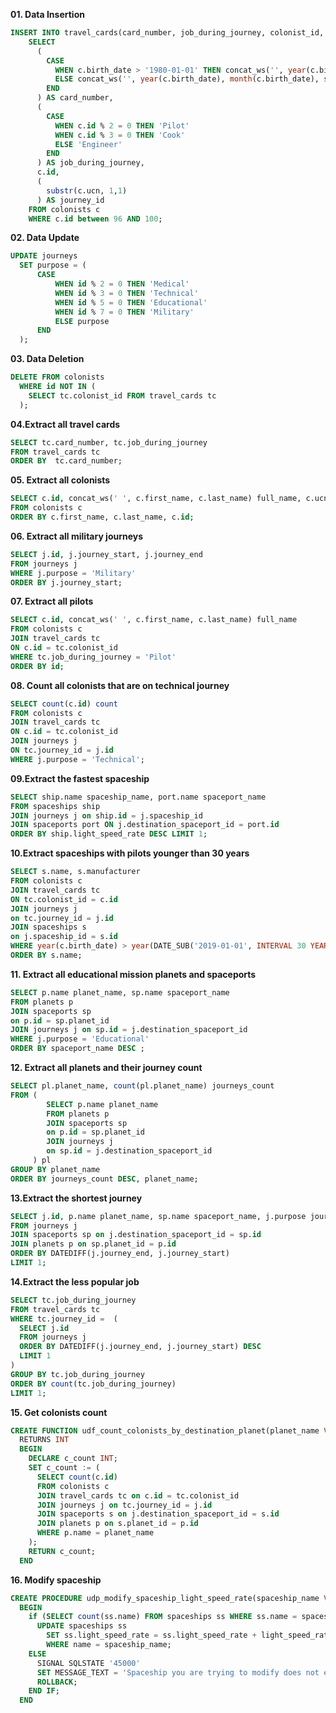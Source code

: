 **01.	Data Insertion**
``` SQL
INSERT INTO travel_cards(card_number, job_during_journey, colonist_id, journey_id)
    SELECT
      (
        CASE
          WHEN c.birth_date > '1980-01-01' THEN concat_ws('', year(c.birth_date), day(c.birth_date), substr(c.ucn, 1, 4))
          ELSE concat_ws('', year(c.birth_date), month(c.birth_date), substr(c.ucn, 7, 10))
        END
      ) AS card_number,
      (
        CASE
          WHEN c.id % 2 = 0 THEN 'Pilot'
          WHEN c.id % 3 = 0 THEN 'Cook'
          ELSE 'Engineer'
        END
      ) AS job_during_journey,
      c.id,
      (
        substr(c.ucn, 1,1)
      ) AS journey_id
    FROM colonists c
    WHERE c.id between 96 AND 100;
```
**02.	Data Update**
``` SQL
UPDATE journeys
  SET purpose = (
      CASE
          WHEN id % 2 = 0 THEN 'Medical'
          WHEN id % 3 = 0 THEN 'Technical'
          WHEN id % 5 = 0 THEN 'Educational'
          WHEN id % 7 = 0 THEN 'Military'
          ELSE purpose
      END
  );
```
**03.	Data Deletion**
``` SQL
DELETE FROM colonists
  WHERE id NOT IN (
    SELECT tc.colonist_id FROM travel_cards tc
  );
```
**04.Extract all travel cards**
``` SQL
SELECT tc.card_number, tc.job_during_journey
FROM travel_cards tc
ORDER BY  tc.card_number;
```
**05. Extract all colonists**
``` SQL
SELECT c.id, concat_ws(' ', c.first_name, c.last_name) full_name, c.ucn
FROM colonists c
ORDER BY c.first_name, c.last_name, c.id;
```
**06.	Extract all military journeys**
``` SQL
SELECT j.id, j.journey_start, j.journey_end
FROM journeys j
WHERE j.purpose = 'Military'
ORDER BY j.journey_start;
```
**07.	Extract all pilots**
``` SQL
SELECT c.id, concat_ws(' ', c.first_name, c.last_name) full_name
FROM colonists c
JOIN travel_cards tc
ON c.id = tc.colonist_id
WHERE tc.job_during_journey = 'Pilot'
ORDER BY id;
```
**08.	Count all colonists that are on technical journey**
``` SQL
SELECT count(c.id) count
FROM colonists c
JOIN travel_cards tc
ON c.id = tc.colonist_id
JOIN journeys j
ON tc.journey_id = j.id
WHERE j.purpose = 'Technical';
```
**09.Extract the fastest spaceship**
``` SQL
SELECT ship.name spaceship_name, port.name spaceport_name
FROM spaceships ship
JOIN journeys j on ship.id = j.spaceship_id
JOIN spaceports port ON j.destination_spaceport_id = port.id
ORDER BY ship.light_speed_rate DESC LIMIT 1;
```
**10.Extract spaceships with pilots younger than 30 years**
``` SQL
SELECT s.name, s.manufacturer
FROM colonists c
JOIN travel_cards tc
ON tc.colonist_id = c.id
JOIN journeys j
on tc.journey_id = j.id
JOIN spaceships s
on j.spaceship_id = s.id
WHERE year(c.birth_date) > year(DATE_SUB('2019-01-01', INTERVAL 30 YEAR)) and tc.job_during_journey = 'Pilot'
ORDER BY s.name;
```
**11. Extract all educational mission planets and spaceports**
``` SQL
SELECT p.name planet_name, sp.name spaceport_name
FROM planets p
JOIN spaceports sp
on p.id = sp.planet_id
JOIN journeys j on sp.id = j.destination_spaceport_id
WHERE j.purpose = 'Educational'
ORDER BY spaceport_name DESC ;
```
**12. Extract all planets and their journey count**
``` SQL
SELECT pl.planet_name, count(pl.planet_name) journeys_count
FROM (
        SELECT p.name planet_name
        FROM planets p
        JOIN spaceports sp
        on p.id = sp.planet_id
        JOIN journeys j
        on sp.id = j.destination_spaceport_id
     ) pl
GROUP BY planet_name
ORDER BY journeys_count DESC, planet_name;
```
**13.Extract the shortest journey**
``` SQL
SELECT j.id, p.name planet_name, sp.name spaceport_name, j.purpose journey_purpose
FROM journeys j
JOIN spaceports sp on j.destination_spaceport_id = sp.id
JOIN planets p on sp.planet_id = p.id
ORDER BY DATEDIFF(j.journey_end, j.journey_start)
LIMIT 1;
```
**14.Extract the less popular job**
``` SQL
SELECT tc.job_during_journey
FROM travel_cards tc
WHERE tc.journey_id =  (
  SELECT j.id
  FROM journeys j
  ORDER BY DATEDIFF(j.journey_end, j.journey_start) DESC
  LIMIT 1
)
GROUP BY tc.job_during_journey
ORDER BY count(tc.job_during_journey)
LIMIT 1;
```
**15. Get colonists count**
``` SQL
CREATE FUNCTION udf_count_colonists_by_destination_planet(planet_name VARCHAR(30))
  RETURNS INT
  BEGIN
    DECLARE c_count INT;
    SET c_count := (
      SELECT count(c.id)
      FROM colonists c
      JOIN travel_cards tc on c.id = tc.colonist_id
      JOIN journeys j on tc.journey_id = j.id
      JOIN spaceports s on j.destination_spaceport_id = s.id
      JOIN planets p on s.planet_id = p.id
      WHERE p.name = planet_name
    );
    RETURN c_count;
  END
```
**16. Modify spaceship**
``` SQL
CREATE PROCEDURE udp_modify_spaceship_light_speed_rate(spaceship_name VARCHAR(50), light_speed_rate_increse INT(11))
  BEGIN
    if (SELECT count(ss.name) FROM spaceships ss WHERE ss.name = spaceship_name > 0) THEN
      UPDATE spaceships ss
        SET ss.light_speed_rate = ss.light_speed_rate + light_speed_rate_increse
        WHERE name = spaceship_name;
    ELSE
      SIGNAL SQLSTATE '45000'
      SET MESSAGE_TEXT = 'Spaceship you are trying to modify does not exists.';
      ROLLBACK;
    END IF;
  END

```